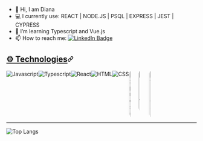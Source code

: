 - 👋 Hi, I am Diana 
- :computer:  I currently use: REACT | NODE.JS | PSQL | EXPRESS | JEST | CYPRESS
- 🌱 I’m learning Typescript and Vue.js
- 📫 How to reach me: <a href="https://www.linkedin.com/in/dianavoz/">
<img src="https://camo.githubusercontent.com/5fab1f50cef556bd4dabfe6b14968c9dcd80d9c57a9ff8e85452828ed467bd5e/68747470733a2f2f696d672e736869656c64732e696f2f62616467652f4c696e6b6564496e2d3030373742353f7374796c653d666f722d7468652d6261646765266c6f676f3d6c696e6b6564696e266c6f676f436f6c6f723d7768697465267374796c653d736f6369616c" alt="LinkedIn Badge"  data-canonical-src="https://img.shields.io/badge/LinkedIn-0077B5?style=for-the-badge&logo=linkedin&logoColor=white&style=social"  target="_blank" /></a>
<h2 align="left" id="user-content-️-technologies" dir="auto"><a class="heading-link" href="#️-technologies">⚙️ Technologies<svg class="octicon octicon-link" viewBox="0 0 16 16" version="1.1" width="16" height="16" aria-hidden="true"><path d="m7.775 3.275 1.25-1.25a3.5 3.5 0 1 1 4.95 4.95l-2.5 2.5a3.5 3.5 0 0 1-4.95 0 .751.751 0 0 1 .018-1.042.751.751 0 0 1 1.042-.018 1.998 1.998 0 0 0 2.83 0l2.5-2.5a2.002 2.002 0 0 0-2.83-2.83l-1.25 1.25a.751.751 0 0 1-1.042-.018.751.751 0 0 1-.018-1.042Zm-4.69 9.64a1.998 1.998 0 0 0 2.83 0l1.25-1.25a.751.751 0 0 1 1.042.018.751.751 0 0 1 .018 1.042l-1.25 1.25a3.5 3.5 0 1 1-4.95-4.95l2.5-2.5a3.5 3.5 0 0 1 4.95 0 .751.751 0 0 1-.018 1.042.751.751 0 0 1-1.042.018 1.998 1.998 0 0 0-2.83 0l-2.5 2.5a1.998 1.998 0 0 0 0 2.83Z"></path></svg></a></h2>
<p align="left" dir="auto" style="display:flex">
  <img src="https://camo.githubusercontent.com/f91c20f6cc1493385081b56da995139f366939a3e241576cd6b721424a3ac7b4/68747470733a2f2f696d672e736869656c64732e696f2f62616467652f2d4a6176617363726970742d253233463744463145" alt="Javascript" style="max-width: 100%;">

  <img src="https://camo.githubusercontent.com/6a73b64ccff7ede11c129d0cce44c3a03b1ede6407135eab4b463ed9bdaff471/68747470733a2f2f696d672e736869656c64732e696f2f62616467652f2d547970657363726970742d253233333137384336" alt="Typescript" style="max-width: 100%;">
  <img src="https://camo.githubusercontent.com/0c6eb8e993d1c0a4f78fb1fb7c9d51271c4a18da6dbcc023b7096fc0f0d6e4b0/68747470733a2f2f696d672e736869656c64732e696f2f62616467652f2d52656163742d253233363144414642" alt="React" style="max-width: 100%;">
  <img src="https://camo.githubusercontent.com/9b8f6ea7cf1129d1924f65e220214e0c7940545b25b03e407a7565def687f409/68747470733a2f2f696d672e736869656c64732e696f2f62616467652f2d48544d4c2d253233453334463236" alt="HTML" style="max-width: 100%;">

  <img src="https://camo.githubusercontent.com/9171ba502a33edab7b02aad664503200b0ac5cf4339f3a07f367dccad21e19b0/68747470733a2f2f696d672e736869656c64732e696f2f62616467652f2d4353532d253233313537324236" alt="CSS" style="max-width: 100%;">
  <img src="https://img.shields.io/badge/Express-000000?style=logo=express&logoColor=white%29" alt="Express" style="width:5.1%; border-radius: 8px;">
  <img src="https://img.shields.io/badge/Ubuntu-E95420?style=logo=ubuntu&logoColor=white" alt="Ubuntu" style="width:5.5%; border-radius: 8px;">
  <img src="https://img.shields.io/badge/Cypress-17202C?style=logo=cypress&logoColor=white%29" alt="Cypress" style="width:5.1%; border-radius: 8px;">
</p>
<hr>

![Top Langs](https://github-readme-stats.vercel.app/api/top-langs/?username=dianavoz&layout=compact)
















